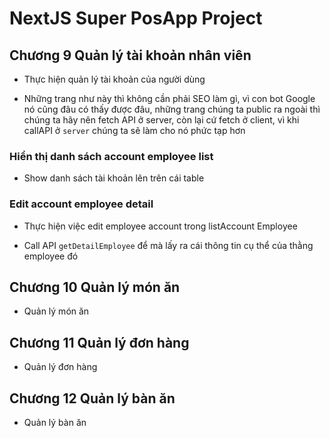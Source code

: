 # NextJS Super PosApp Project

## Chương 9 Quản lý tài khoản nhân viên

- Thực hiện quản lý tài khoản của người dùng

- Những trang như này thì không cần phải SEO làm gì, vì con bot Google nó cũng đâu có thấy được đâu, những trang chúng ta public ra ngoài thì chúng ta hãy nên fetch API ở server, còn lại cứ fetch ở client, vì khi callAPI ở `server` chúng ta sẽ làm cho nó phức tạp hơn

### Hiển thị danh sách account employee list

- Show danh sách tài khoản lên trên cái table

### Edit account employee detail

- Thực hiện việc edit employee account trong listAccount Employee

- Call API `getDetailEmployee` để mà lấy ra cái thông tin cụ thể của thằng employee đó

## Chương 10 Quản lý món ăn

- Quản lý món ăn

## Chương 11 Quản lý đơn hàng

- Quản lý đơn hàng

## Chương 12 Quản lý bàn ăn

- Quản lý bàn ăn

